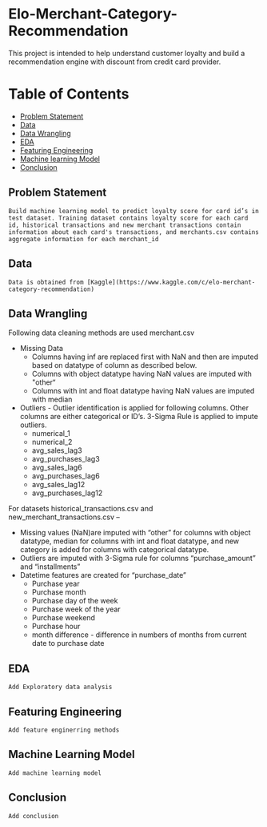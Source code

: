 # Elo-Merchant-Category-Recommendation
 This project is intended to help understand customer loyalty and build a recommendation engine with discount from credit card provider.

Table of Contents
=================
  * [Problem Statement](#Problem-Statement)
  * [Data](#Data)
  * [Data Wrangling](#Data-Wrangling)
  * [EDA](#EDA)
  * [Featuring Engineering](#Featuring-Engineering)
  * [Machine learning Model](#Machine-Learning-Model)
  * [Conclusion](#conclusion)


## Problem Statement
    Build machine learning model to predict loyalty score for card id’s in test dataset. Training dataset contains loyalty score for each card id, historical transactions and new merchant transactions contain information about each card's transactions, and merchants.csv contains aggregate information for each merchant_id

## Data 
    Data is obtained from [Kaggle](https://www.kaggle.com/c/elo-merchant-category-recommendation)

## Data Wrangling
Following data cleaning methods are used merchant.csv
* Missing Data 
  - Columns having inf are replaced first with NaN and then are imputed based on datatype of column as described below.
  - Columns with object datatype having NaN values are imputed with "other“
  - Columns with int and float datatype having NaN values are imputed with median
* Outliers - Outlier identification is applied for following columns. Other columns are either categorical or ID’s. 3-Sigma Rule is applied to impute outliers.
  - numerical_1
  - numerical_2
  - avg_sales_lag3
  - avg_purchases_lag3
  - avg_sales_lag6
  - avg_purchases_lag6 
  - avg_sales_lag12 
  - avg_purchases_lag12

For datasets historical_transactions.csv and new_merchant_transactions.csv – 
* Missing values (NaN)are imputed with “other” for columns with object datatype, median for columns with int and float datatype, and new category is added for columns with categorical datatype.
* Outliers  are imputed with 3-Sigma rule for columns “purchase_amount” and “installments”
* Datetime features are created for “purchase_date”
  - Purchase year
  - Purchase month
  - Purchase day of the week
  - Purchase week of the year
  - Purchase weekend
  - Purchase hour
  - month difference - difference in numbers of months from current date to purchase date

## EDA
    Add Exploratory data analysis

## Featuring Engineering
    Add feature enginerring methods

## Machine Learning Model
    Add machine learning model

## Conclusion
    Add conclusion
